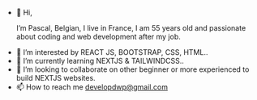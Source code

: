 - 👋  Hi,<p>I’m Pascal, Belgian, I live in France, I am 55 years old and passionate about coding and web development after my job.
- 👀  I’m interested by REACT JS, BOOTSTRAP, CSS, HTML..
- 🌱  I’m currently learning NEXTJS & TAILWINDCSS..
- 💞️  I’m looking to collaborate on other beginner or more experienced to build NEXTJS websites.
- 📫  How to reach me developdwp@gmail.com

<!---
developdwp/developdwp is a ✨ special ✨ repository because its `README.md` (this file) appears on your GitHub profile.
You can click the Preview link to take a look at your changes.
--->
